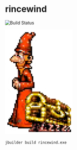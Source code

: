 # rincewind
![Build Status](https://travis-ci.org/giraud/rincewind.svg?branch=master)

![rincewind](rincewind.png)

`jbuilder build rincewind.exe`